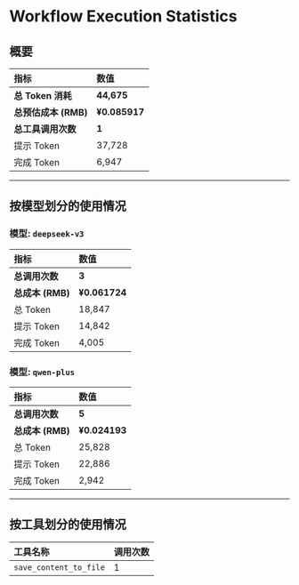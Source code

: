 # Workflow Execution Statistics

## 概要

| 指标 | 数值 |
| :--- | :--- |
| **总 Token 消耗** | **44,675** |
| **总预估成本 (RMB)** | **¥0.085917** |
| **总工具调用次数** | **1** |
| 提示 Token | 37,728 |
| 完成 Token | 6,947 |

---

## 按模型划分的使用情况


### 模型: `deepseek-v3`

| 指标 | 数值 |
| :--- | :--- |
| **总调用次数** | **3** |
| **总成本 (RMB)** | **¥0.061724** |
| 总 Token | 18,847 |
| 提示 Token | 14,842 |
| 完成 Token | 4,005 |

### 模型: `qwen-plus`

| 指标 | 数值 |
| :--- | :--- |
| **总调用次数** | **5** |
| **总成本 (RMB)** | **¥0.024193** |
| 总 Token | 25,828 |
| 提示 Token | 22,886 |
| 完成 Token | 2,942 |

---

## 按工具划分的使用情况

| 工具名称 | 调用次数 |
| :--- | :--- |
| `save_content_to_file` | 1 |
